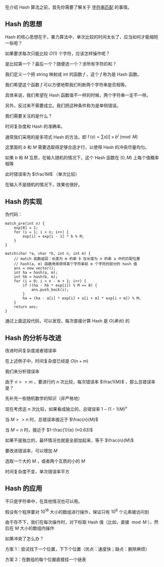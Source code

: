 在介绍 Hash 算法之前，首先你需要了解关于 [字符串匹配](/string/match) 的事情。

## Hash 的思想

Hash 的核心思想在于，暴力算法中，单次比较的时间太长了，应当如何才能缩短一些呢？

如果要求每次只能比较 $O(1)$ 个字符，应该怎样操作呢？

是比较第一个？最后一个？随便选一个？求所有字符的和？

我们定义一个把 string 映射成 int 的函数 $f$ ，这个 $f$ 称为是 Hash 函数。

我们希望这个函数 $f$ 可以方便地帮我们判断两个字符串是否相等。

具体来说，我们希望在 Hash 函数值不一样的时候，两个字符串一定不一样。

另外，反过来不需要成立。我们把这种条件称为是单侧错误。

我们需要关注的是什么？

时间复杂度和 Hash 的准确率。

通常我们采用的是多项式 Hash 的方法，即 $\operatorname{f}(s) = \sum s[i] \times b^i \pmod M$ 

这里面的 $b$ 和 $M$ 需要选取得足够合适才行，以使得 Hash 的冲突尽量均匀。

如果 $b$ 和 $M$ 互质，在输入随机的情况下，这个 Hash 函数在 $[0,M)$ 上每个值概率相等

此时错误率为 $\frac1M$ （单次比较）

在输入不是随机的情况下，效果也很好。

## Hash 的实现

伪代码：

```text
match_pre(int n) {
    exp[0] = 1;
    for (i = 1; i < n; i++) {
        exp[i] = exp[i - 1] * b % M;
    }
}

match(char *a, char *b, int n, int m) {
    // match 函数返回：长度为 m 的串 b 在长度为 n 的串 a 中的匹配位置
    // hash(a, m) 函数用来获得某个字符串前 m 个字符的部分的 hash 值
    ans = new vector();
    int ha = hash(a, m);
    int hb = hash(b, m);
    for (i = 0; i < n - m + 1; i++) {
        if ((ha - hb * exp[i]) % M == 0) {
            ans.push_back(i);
        }
        ha = (ha - a[i] * exp[i] + a[i + m] * exp[i + m]) % M;
    }
    return ans;
}
```

通过上面这段代码，可以发现，每次直接计算 Hash 是 $O(串长)$ 的

## Hash 的分析与改进

改进时间复杂度或者错误率

在上述例子中，时间复杂度已经是 $O(n+m)$ 

我们来分析错误率

由于 $n >> m$ ，要进行约 $n$ 次比较，每次错误率 $\frac1{M}$ ，那么总错误率是？

先补充一些随机数学的知识（非严格地）

现在考虑这 $n$ 次比较，如果看成独立的，总错误率 $1-(1-1/M)^n$ 

当 $M >> n$ 时，总错误率接近于 $\frac{n}{M}$ 

当 $M = n$ 时，接近于 $1-\frac{1}{e} (≈0.63)$ 

如果不是独立的，最坏情况也就是全部加起来，等于 $\frac{n}{M}$ 

要改进错误率，可以增加 $M$ 

选取一个大的 $M$ ，或者两个互质的小的 $M$ 

时间复杂度不变，单次错误率平方

## Hash 的应用

不只是字符串中，在其他情况也可以用。

假设有个程序要对 $10^{18}$ 大小的数组进行操作，保证只有 $10^6$ 个元素被访问到

由于存不下，我们在每次操作时，对下标取 Hash 值（比如，直接 $\bmod M$ ），然后在 $M$ 大小的数组内操作

如果冲突了怎么办？

方案 1：尝试找下一个位置，下下个位置（优点：速度快；缺点：删除麻烦）

方案 2：在数组的每个位置直接挂一个链表
